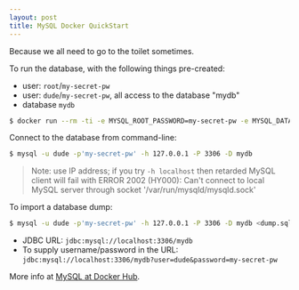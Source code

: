 ```yaml
---
layout: post
title: MySQL Docker QuickStart
---
```


Because we all need to go to the toilet sometimes.

To run the database, with the following things pre-created:

* user: `root`/`my-secret-pw`
* user: `dude`/`my-secret-pw`, all access to the database "mydb"
* database `mydb`

```bash
$ docker run --rm -ti -e MYSQL_ROOT_PASSWORD=my-secret-pw -e MYSQL_DATABASE=mydb -e MYSQL_USER=dude -e MYSQL_PASSWORD=my-secret-pw -p 3306:3306 mysql:8
```

Connect to the database from command-line:

```bash
$ mysql -u dude -p'my-secret-pw' -h 127.0.0.1 -P 3306 -D mydb
```

> Note: use IP address; if you try `-h localhost` then retarded MySQL client will fail with
> ERROR 2002 (HY000): Can't connect to local MySQL server through socket '/var/run/mysqld/mysqld.sock'

To import a database dump:
```bash
$ mysql -u dude -p'my-secret-pw' -h 127.0.0.1 -P 3306 -D mydb <dump.sql
```

* JDBC URL: `jdbc:mysql://localhost:3306/mydb`
* To supply username/password in the URL: `jdbc:mysql://localhost:3306/mydb?user=dude&password=my-secret-pw`

More info at [MySQL at Docker Hub](https://hub.docker.com/_/mysql/).
